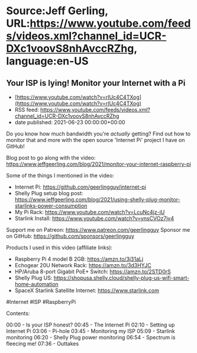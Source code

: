# Source:Jeff Gerling, URL:https://www.youtube.com/feeds/videos.xml?channel_id=UCR-DXc1voovS8nhAvccRZhg, language:en-US

## Your ISP is lying! Monitor your Internet with a Pi
 - [https://www.youtube.com/watch?v=rIUc4C4TXog](https://www.youtube.com/watch?v=rIUc4C4TXog)
 - RSS feed: https://www.youtube.com/feeds/videos.xml?channel_id=UCR-DXc1voovS8nhAvccRZhg
 - date published: 2021-06-23 00:00:00+00:00

Do you know how much bandwidth you're _actually_ getting? Find out how to monitor that and more with the open source 'Internet Pi' project I have on GitHub!

Blog post to go along with the video: https://www.jeffgeerling.com/blog/2021/monitor-your-internet-raspberry-pi

Some of the things I mentioned in the video:

  - Internet Pi: https://github.com/geerlingguy/internet-pi
  - Shelly Plug setup blog post: https://www.jeffgeerling.com/blog/2021/using-shelly-plug-monitor-starlinks-power-consumption
  - My Pi Rack: https://www.youtube.com/watch?v=LcuNc4jz-iU
  - Starlink Install: https://www.youtube.com/watch?v=ynsCVOz7jv4

Support me on Patreon: https://www.patreon.com/geerlingguy
Sponsor me on GitHub: https://github.com/sponsors/geerlingguy

Products I used in this video (affiliate links):

  - Raspberry Pi 4 model B 2GB: https://amzn.to/3j31aLj
  - Echogear 20U Network Rack: https://amzn.to/3d3HYJC
  - HP/Aruba 8-port Gigabit PoE+ Switch: https://amzn.to/2STD0rS
  - Shelly Plug US: https://shopusa.shelly.cloud/shelly-plug-us-wifi-smart-home-automation
  - SpaceX Starlink Satellite Internet: https://www.starlink.com

#Internet #ISP #RaspberryPi

Contents:

00:00 - Is your ISP honest?
00:45 - The Internet Pi
02:10 - Setting up Internet Pi
03:06 - Pi-hole
03:45 - Monitoring my ISP
05:09 - Starlink monitoring
06:20 - Shelly Plug power monitoring
06:54 - Spectrum is fleecing me!
07:36 - Outtakes

